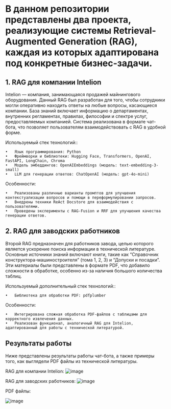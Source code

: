 # В данном репозитории представлены два проекта, реализующие системы Retrieval-Augmented Generation (RAG), каждая из которых адаптирована под конкретные бизнес-задачи.

## 1. RAG для компании Intelion

Intelion — компания, занимающаяся продажей майнингового оборудования. Данный RAG был разработан для того, чтобы сотрудники могли оперативно находить ответы на любые вопросы, касающиеся компании. База знаний включает информацию о департаментах, внутренних регламентах, правилах, философии и спектре услуг, предоставляемых компанией. Система реализована в формате чат-бота, что позволяет пользователям взаимодействовать с RAG в удобной форме.

Используемый стек технологий::

	•	Язык программирования: Python
	•	Фреймворки и библиотеки: Hugging Face, Transformers, OpenAI, FastAPI, LongChain, Chroma
	•	Модель эмбеддингов: OpenAIEmbeddings (модель: text-embedding-3-small)
	•	LLM для генерации ответов: ChatOpenAI (модель: gpt-4o-mini)

Особенности:

	•	Реализованы различные варианты промптов для улучшения контекстуализации вопросов и помощи в переформулировании запросов.
	•	Внедрены техники ReAct Docstore для взаимодействия с пользователями.
	•	Проведены эксперименты с RAG-Fusion и RRF для улучшения качества генерации ответов.

## 2. RAG для заводских работников

Второй RAG предназначен для работников завода, целью которого является ускорение поиска информации в технической литературе. Основные источники знаний включают книги, такие как “Справочник конструктора-машиностроителя” (тома 1, 2, 3) и “Допуски и посадки”. Эти материалы были представлены в формате PDF, что добавило сложности в обработке, особенно из-за наличия большого количества таблиц.

Используемый дополнительный стек технологий::

	•	Библиотека для обработки PDF: pdfplumber

Особенности:

	•	Интегрирована сложная обработка PDF-файлов с таблицами для корректного извлечения данных.
	•	Реализован функционал, аналогичный RAG для Intelion, адаптированный для работы с технической литературой.

 ## Результаты работы

Ниже представлены результаты работы чат-бота, а также примеры того, как выглядели PDF файлы из технической литературы.

RAG для компании Intelion:
![image](https://github.com/user-attachments/assets/78c67e56-01ca-432c-a1cf-32fbe271019e)

RAG для заводских работников:
![image](https://github.com/user-attachments/assets/dddbf96c-9be8-46ca-80c8-2f72764a1442)

PDF файлы:

![image](https://github.com/user-attachments/assets/cea9c0bc-4309-4f15-84be-a8656fa47072)


